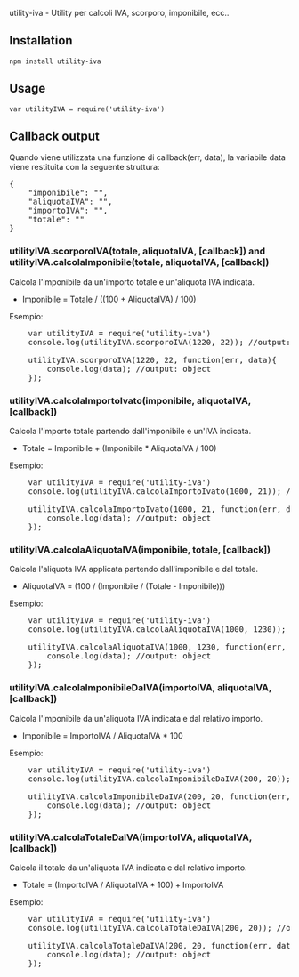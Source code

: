 utility-iva - Utility per calcoli IVA, scorporo, imponibile, ecc..

## Installation

    npm install utility-iva

## Usage

    var utilityIVA = require('utility-iva')

## Callback output

Quando viene utilizzata una funzione di callback(err, data), la variabile data viene restituita con la seguente struttura:
<pre>
{
    "imponibile": "",
    "aliquotaIVA": "",
    "importoIVA": "",
    "totale": ""
}
</pre>

### utilityIVA.scorporoIVA(totale, aliquotaIVA, [callback]) and utilityIVA.calcolaImponibile(totale, aliquotaIVA, [callback])

Calcola l'imponibile da un'importo totale e un'aliquota IVA indicata.
* Imponibile = Totale / ((100 + AliquotaIVA) / 100)

Esempio:
<pre>
    var utilityIVA = require('utility-iva')
    console.log(utilityIVA.scorporoIVA(1220, 22)); //output: 1000

    utilityIVA.scorporoIVA(1220, 22, function(err, data){
        console.log(data); //output: object
    });
</pre>

### utilityIVA.calcolaImportoIvato(imponibile, aliquotaIVA, [callback])

Calcola l'importo totale partendo dall'imponibile e un'IVA indicata.
* Totale = Imponibile + (Imponibile * AliquotaIVA / 100)

Esempio:
<pre>
    var utilityIVA = require('utility-iva')
    console.log(utilityIVA.calcolaImportoIvato(1000, 21)); //output: 1210

    utilityIVA.calcolaImportoIvato(1000, 21, function(err, data){
        console.log(data); //output: object
    });
</pre>

### utilityIVA.calcolaAliquotaIVA(imponibile, totale, [callback])

Calcola l'aliquota IVA applicata partendo dall'imponibile e dal totale.
* AliquotaIVA = (100 / (Imponibile / (Totale - Imponibile)))

Esempio:
<pre>
    var utilityIVA = require('utility-iva')
    console.log(utilityIVA.calcolaAliquotaIVA(1000, 1230)); //output: 23

    utilityIVA.calcolaAliquotaIVA(1000, 1230, function(err, data){
        console.log(data); //output: object
    });
</pre>

### utilityIVA.calcolaImponibileDaIVA(importoIVA, aliquotaIVA, [callback])

Calcola l'imponibile da un'aliquota IVA indicata e dal relativo importo.
* Imponibile = ImportoIVA / AliquotaIVA * 100

Esempio:
<pre>
    var utilityIVA = require('utility-iva')
    console.log(utilityIVA.calcolaImponibileDaIVA(200, 20)); //output: 1000

    utilityIVA.calcolaImponibileDaIVA(200, 20, function(err, data){
        console.log(data); //output: object
    });
</pre>

### utilityIVA.calcolaTotaleDaIVA(importoIVA, aliquotaIVA, [callback])

Calcola il totale da un'aliquota IVA indicata e dal relativo importo.
* Totale = (ImportoIVA / AliquotaIVA * 100) + ImportoIVA

Esempio:
<pre>
    var utilityIVA = require('utility-iva')
    console.log(utilityIVA.calcolaTotaleDaIVA(200, 20)); //output: 1200

    utilityIVA.calcolaTotaleDaIVA(200, 20, function(err, data){
        console.log(data); //output: object
    });
</pre>

